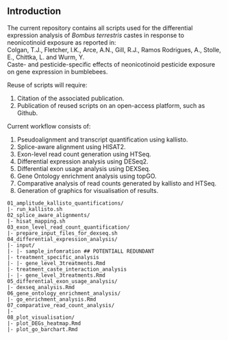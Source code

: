 ## Introduction

The current repository contains all scripts used for the differential expression analysis of _Bombus terrestris_ castes in response to neonicotinoid exposure as reported in:  
Colgan, T.J., Fletcher, I.K., Arce, A.N., Gill, R.J., Ramos Rodrigues, A., Stolle, E., Chittka, L. and Wurm, Y.  
Caste- and pesticide-specific effects of neonicotinoid pesticide exposure on gene expression in bumblebees.   

Reuse of scripts will require:  
1) Citation of the associated publication.   
2) Publication of reused scripts on an open-access platform, such as Github.  

Current workflow consists of:  
1. Pseudoalignment and transcript quantification using kallisto.   
2. Splice-aware alignment using HISAT2.  
3. Exon-level read count generation using HTSeq.  
4. Differential expression analysis using DESeq2.  
5. Differential exon usage analysis using DEXSeq.   
6. Gene Ontology enrichment analysis using topGO. 
7. Comparative analysis of read counts generated by kallisto and HTSeq.  
8. Generation of graphics for visualisation of results.  

```
01_amplitude_kallisto_quantifications/
|- run_kallisto.sh
02_splice_aware_alignments/
|- hisat_mapping.sh
03_exon_level_read_count_quantification/
|- prepare_input_files_for_dexseq.sh
04_differential_expression_analysis/
|- input/
|- |- sample_infomration ## POTENTIALL REDUNDANT
|- treatment_specific_analysis
|- |- gene_level_3treatments.Rmd
|- treatment_caste_interaction_analysis
|- |- gene_level_3treatments.Rmd
05_differential_exon_usage_analysis/
|- dexseq_analysis.Rmd
06_gene_ontology_enrichment_analysis/
|- go_enrichment_analysis.Rmd
07_comparative_read_count_analysis/
|- 
08_plot_visualisation/
|- plot_DEGs_heatmap.Rmd
|- plot_go_barchart.Rmd


```
